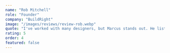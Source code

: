 ```yaml
---
name: "Rob Mitchell"
role: "Founder"
company: "BuildRight"
image: "/images/reviews/review-rob.webp"
quote: "I've worked with many designers, but Marcus stands out. He listens deeply, asks the right questions, and delivers work that exceeds expectations every single time."
rating: 5
order: 4
featured: false
---
```

